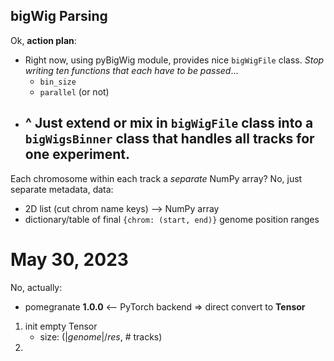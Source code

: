 ## bigWig Parsing
Ok, __action plan__:
- Right now, using pyBigWig module, provides nice `bigWigFile` class. _Stop writing ten functions that each have to be passed_...
	- `bin_size`
	- `parallel` (or not)
- ^ Just extend or mix in `bigWigFile` class into a `bigWigsBinner` class that handles all tracks for __one__ experiment.
	- 

Each chromosome within each track a _separate_ NumPy array?
No, just separate metadata, data:
- 2D list (cut chrom name keys) --> NumPy array
- dictionary/table of final `{chrom: (start, end)}` genome position ranges

# May 30, 2023
No, actually:
- pomegranate __1.0.0__ <-- PyTorch backend => direct convert to __Tensor__
1. init empty Tensor
	- size: ($|genome|/res$, # tracks)
2. 